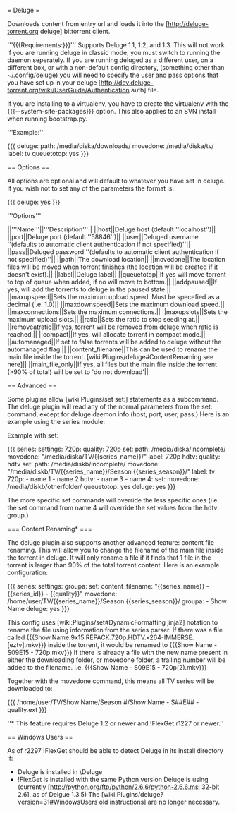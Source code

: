 = Deluge =

Downloads content from entry url and loads it into the [http://deluge-torrent.org deluge] bittorrent client.

'''{{{Requirements:}}}'''
Supports Deluge 1.1, 1.2, and 1.3. This will not work if you are running deluge in classic mode, you must switch to running the daemon seperately. If you are running deluged as a different user, on a different box, or with a non-default config directory, (something other than ~/.config/deluge) you will need to specify the user and pass options that you have set up in your deluge [http://dev.deluge-torrent.org/wiki/UserGuide/Authentication auth] file.

If you are installing to a virtualenv, you have to create the virtualenv with the {{{--system-site-packages}}} option. This also applies to an SVN install when running bootstrap.py.

'''Example:'''

{{{
deluge:
  path: /media/diska/downloads/
  movedone: /media/diska/tv/
  label: tv
  queuetotop: yes
}}}

== Options ==

All options are optional and will default to whatever you have set in deluge.
If you wish not to set any of the parameters the format is:

{{{
deluge: yes
}}}

'''Options'''

||'''Name'''||'''Description'''||
||host||Deluge host (default ''localhost'')||
||port||Deluge port (default ''58846'')||
||user||Deluged username ''(defaults to automatic client authentication if not specified)''||
||pass||Deluged password ''(defaults to automatic client authentication if not specified)''||
||path||The download location||
||movedone||The location files will be moved when torrent finishes (the location will be created if it doesn't exist).||
||label||Deluge label||
||queuetotop||If yes will move torrent to top of queue when added, if no will move to bottom.||
||addpaused||If yes, will add the torrents to deluge in the paused state.||
||maxupspeed||Sets the maximum upload speed. Must be specefied as a decimal (i.e. 1.0)||
||maxdownspeed||Sets the maximum download speed.||
||maxconnections||Sets the maximum connections.||
||maxupslots||Sets the maximum upload slots.||
||ratio||Sets the ratio to stop seeding at.||
||removeatratio||If yes, torrent will be removed from deluge when ratio is reached.||
||compact||If yes, will allocate torrent in compact mode.||
||automanaged||If set to false torrents will be added to deluge without the automanaged flag.||
||content_filename||This can be used to rename the main file inside the torrent. [wiki:Plugins/deluge#ContentRenaming see here]||
||main_file_only||If yes, all files but the main file inside the torrent (>90% of total) will be set to 'do not download'||



== Advanced ==

Some plugins allow [wiki:Plugins/set set:] statements as a subcommand.
The deluge plugin will read any of the normal parameters from the set: command, except for deluge daemon info (host, port, user, pass.)
Here is an example using the series module:

Example with set:

{{{
series:
  settings:
    720p:
      quality: 720p
      set:
        path: /media/diska/incomplete/
        movedone: "/media/diska/TV/{{series_name}}/"
        label: 720p
    hdtv:
      quality: hdtv
      set:
        path: /media/diskb/incomplete/
        movedone: "/media/diskb/TV/{{series_name}}/Season {{series_season}}/"
        label: tv
  720p:
    - name 1
    - name 2
  hdtv:
    - name 3
    - name 4:
        set:
          movedone: /media/diskb/otherfolder/
          queuetotop: yes
deluge: yes
}}}

The more specific set commands will override the less specific ones (i.e. the set command from name 4 will override the set values from the hdtv group.)

=== Content Renaming* ===

The deluge plugin also supports another advanced feature: content file renaming. This will allow you to change the filename of the main file inside the torrent in deluge. It will only rename a file if it finds that 1 file in the torrent is larger than 90% of the total torrent content. Here is an example configuration:

{{{
series:
  settings:
    groupa:
      set:
        content_filename: "{{series_name}} - {{series_id}} - {{quality}}"
        movedone: /home/user/TV/{{series_name}}/Season {{series_season}}/
  groupa:
    - Show Name
deluge: yes
}}}

This config uses [wiki:Plugins/set#DynamicFormatting jinja2] notation to rename the file using information from the series parser. If there was a file called {{{Show.Name.9x15.REPACK.720p.HDTV.x264-IMMERSE.[eztv].mkv}}} inside the torrent, it would be renamed to {{{Show Name - S09E15 - 720p.mkv}}} If there is already a file with the new name present in either the downloading folder, or movedone folder, a trailing number will be added to the filename. i.e. {{{Show Name - S09E15 - 720p(2).mkv}}}

Together with the movedone command, this means all TV series will be downloaded to:

{{{
/home/user/TV/Show Name/Season #/Show Name - S##E## - quality.ext
}}}

''* This feature requires Deluge 1.2 or newer and !FlexGet r1227 or newer.''

== Windows Users ==

As of r2297 !FlexGet should be able to detect Deluge in its install directory if:
- Deluge is installed in <program files>\Deluge
- !FlexGet is installed with the same Python version Deluge is using (currently [http://python.org/ftp/python/2.6.6/python-2.6.6.msi 32-bit 2.6], as of Delgue 1.3.5)
The [wiki:Plugins/deluge?version=31#WindowsUsers old instructions] are no longer necessary.